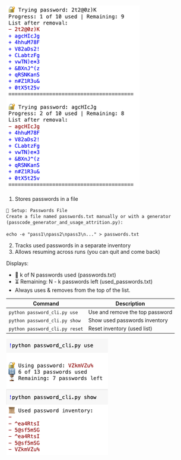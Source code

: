 

![passcode_generator_and_usage_attrition](passcode_generator_and_usage_attrition.py.png)

1. Stores passwords in a file

```
🧪 Setup: Passwords File
Create a file named passwords.txt manually or with a generator (passcode_generator_and_usage_attrition.py):

echo -e "pass1\npass2\npass3\n..." > passwords.txt
```

2. Tracks used passwords in a separate inventory
3. Allows resuming across runs (you can quit and come back)

Displays:
- 🔢 k of N passwords used (passwords.txt)
- ⏳ Remaining: N - k passwords left (used_passwords.txt)
- Always uses & removes from the top of the list.

| Command                        | Description                     |
| ------------------------------ | ------------------------------- |
| `python password_cli.py use`   | Use and remove the top password |
| `python password_cli.py show`  | Show used passwords inventory   |
| `python password_cli.py reset` | Reset inventory (used list)     |

![password_cli](password_cli.py.txt.png)